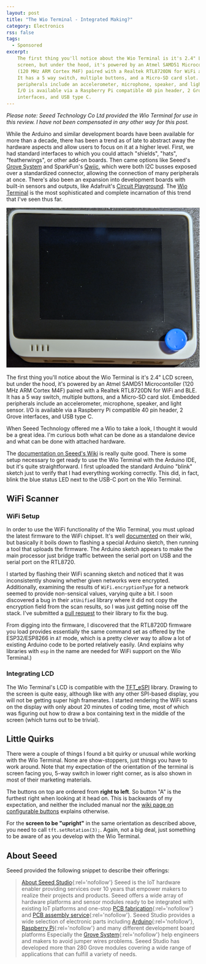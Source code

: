```yaml
---
layout: post
title: "The Wio Terminal - Integrated Making?"
category: Electronics
rss: false
tags:
  - Sponsored
excerpt:
    The first thing you'll notice about the Wio Terminal is it's 2.4" LCD
    screen, but under the hood, it's powered by an Atmel SAMD51 Microcontoller
    (120 MHz ARM Cortex M4F) paired with a Realtek RTL8720DN for WiFi and BLE.
    It has a 5 way switch, multiple buttons, and a Micro-SD card slot.  Embedded
    peripherals include an accelerometer, microphone, speaker, and light sensor.
    I/O is available via a Raspberry Pi compatible 40 pin header, 2 Grove
    interfaces, and USB type C.
---
```


*Please note: Seeed Technology Co Ltd provided the Wio Terminal for use in this
 review.  I have not been compensated in any other way for this post.*

While the Arduino and similar development boards have been available for more
than a decade, there has been a trend as of late to abstract away the hardware
aspects and allow users to focus on it at a higher level.  First, we had
standard interfaces to which you could attach "shields", "hats", "featherwings",
or other add-on boards.  Then came options like Seeed's [Grove
System](https://wiki.seeedstudio.com/Grove_System/) and SparkFun's
[Qwiic](https://www.sparkfun.com/qwiic), which were both I2C busses exposed over
a standardized connector, allowing the connection of many peripherals at once.
There's also been an expansion into development boards with built-in sensors and
outputs, like Adafruit's [Circuit
Playground](https://www.adafruit.com/index.php?main_page=category&cPath=888).
The [Wio Terminal](https://www.seeedstudio.com/Wio-Terminal-p-4509.html)
is the most sophisticated and complete incarnation of this
trend that I've seen thus far.

![Wio Terminal](/img/wio/wio_main.png)

The first thing you'll notice about the Wio Terminal is it's 2.4" LCD screen,
but under the hood, it's powered by an Atmel SAMD51 Microcontoller (120 MHz ARM
Cortex M4F) paired with a Realtek RTL8720DN for WiFi and BLE.  It has a 5 way
switch, multiple buttons, and a Micro-SD card slot.  Embedded peripherals
include an accelerometer, microphone, speaker, and light sensor.  I/O is
available via a Raspberry Pi compatible 40 pin header, 2 Grove interfaces, and
USB type C.

<!--more-->

When Seeed Technology offered me a Wio to take a look, I thought it would be a
great idea.  I'm curious both what can be done as a standalone device and what
can be done with attached hardware.

The [documentation on Seeed's
Wiki](https://wiki.seeedstudio.com/Wio-Terminal-Getting-Started/) is really
quite good.  There is some setup necessary to get ready to use the Wio Terminal
with the Arduino IDE, but it's quite straightforward.  I first uploaded the
standard Arduino "blink" sketch just to verify that I had everything working
correctly.  This did, in fact, blink the blue status LED next to the USB-C port
on the Wio Terminal.

## WiFi Scanner

### WiFi Setup

In order to use the WiFi functionality of the Wio Terminal, you must upload the
latest firmware to the WiFi chipset.  It's well
[documented](https://wiki.seeedstudio.com/Wio-Terminal-Network-Overview/) on
their wiki, but basically it boils down to flashing a special Arduino sketch,
then running a tool that uploads the firmware.  The Arduino sketch appears to
make the main processor just bridge traffic between the serial port on USB and
the serial port on the RTL8720.

I started by flashing their WiFi scanning sketch and noticed that it was
inconsistently showing whether given networks were encrypted.  Additionally,
examining the results of `WiFi.encryptionType` for a network seemed to provide
non-sensical values, varying quite a bit.  I soon discovered a bug in their
`atUnified` library where it did not copy the encryption field from the scan
results, so I was just getting noise off the stack.  I've submitted a [pull
request](https://github.com/Seeed-Studio/Seeed_Arduino_atUnified/pull/2) to
their library to fix the bug.

From digging into the firmware, I discovered that the RTL8720D firmware you load
provides essentially the same command set as offered by the ESP32/ESP8266 in
`AT` mode, which is a pretty clever way to allow a lot of existing Arduino code
to be ported relatively easily.  (And explains why libraries with `esp` in the
name are needed for WiFi support on the Wio Terminal.)

### Integrating LCD

The Wio Terminal's LCD is compatible with the
[TFT\_eSPI](https://github.com/Bodmer/TFT_eSPI) library.  Drawing to the screen
is quite easy, although like with any other SPI-based display, you will not be
getting super high framerates.  I started rendering the WiFi scans on the
display with only about 20 minutes of coding time, most of which was figuring
out how to draw a box containing text in the middle of the screen (which turns
out to be trivial).

## Little Quirks

There were a couple of things I found a bit quirky or unusual while working with
the Wio Terminal.  None are show-stoppers, just things you have to work around.
Note that my expectation of the orientation of the terminal is screen facing
you, 5-way switch in lower right corner, as is also shown in most of their
marketing materials.

The buttons on top are ordered from **right to left**.  So button "A" is the
furthest right when looking at it head on.  This is backwards of my expectation,
and neither the included manual nor the [wiki page on configurable
buttons](https://wiki.seeedstudio.com/Wio-Terminal-Buttons/) explains otherwise.

For the **screen to be "upright"** in the same orientation as described above,
you need to call `tft.setRotation(3);`.  Again, not a big deal, just something
to be aware of as you develop with the Wio Terminal.

## About Seeed

Seeed provided the following snippet to describe their offerings:

>    [About Seeed Studio](http://www.seeedstudio.com){:rel='nofollow'} Seeed is
>    the IoT hardware enabler providing services over 10 years that empower
>    makers to realize their projects and products. Seeed offers a wide array of
>    hardware platforms and sensor modules ready to be integrated with existing
>    IoT platforms and one-stop [PCB
>    fabrication](https://www.seeedstudio.com/fusion_pcb.html){:rel='nofollow'}
>    and [PCB assembly
>    service](https://www.seeedstudio.com/prototype-pcb-assembly.html){:rel='nofollow'}.
>    Seeed Studio provides a wide selection of electronic parts including
>    [Arduino](https://www.seeedstudio.com/category/Arduino-c-1001.html){:rel='nofollow'},
>    [Raspberry
>    Pi](https://www.seeedstudio.com/Raspberry-pi-c-1010.html){:rel='nofollow'}
>    and many different development board platforms  Especially the [Grove
>    System](https://www.seeedstudio.com/grove.html){:rel='nofollow'} help
>    engineers and makers to avoid jumper wires problems. Seeed Studio has
>    developed more than 280 Grove modules covering a wide range of applications
>    that can fulfill a variety of needs.
